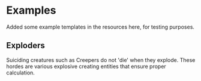 # Examples

Added some example templates in the resources here, for testing purposes.

## Exploders

Suiciding creatures such as Creepers do not 'die' when they explode. These hordes are various
explosive creating entities that ensure proper calculation.